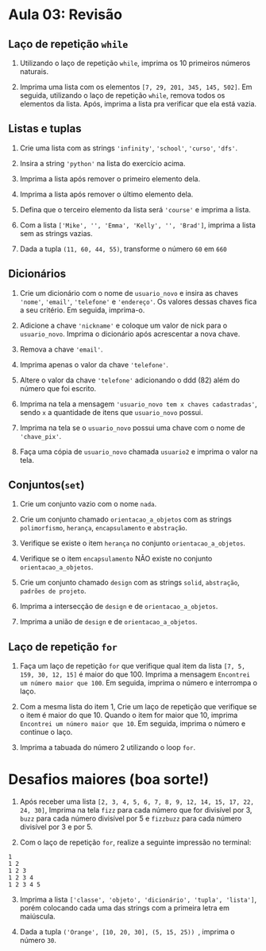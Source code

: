 # Aula 03: Revisão


## Laço de repetição `while`
1. Utilizando o laço de repetição `while`, imprima os 10 primeiros números naturais.

2. Imprima uma lista com os elementos `[7, 29, 201, 345, 145, 502]`. Em seguida, utilizando o laço de repetição `while`, remova todos os elementos da lista. Após, imprima a lista pra verificar que ela está vazia.
 
## Listas e tuplas
1. Crie uma lista com as strings `'infinity'`, `'school'`, `'curso'`, `'dfs'`.

2. Insira a string `'python'` na lista do exercício acima.

3. Imprima a lista após remover o primeiro elemento dela.

4. Imprima a lista após remover o último elemento dela.

5. Defina que o terceiro elemento da lista será `'course'` e imprima a lista.

6. Com a lista `['Mike', '', 'Emma', 'Kelly', '', 'Brad']`, imprima a lista sem as strings vazias. 

7. Dada a tupla `(11, 60, 44, 55)`, transforme o número `60` em `660`

## Dicionários
1. Crie um dicionário com o nome de `usuario_novo` e insira as chaves `'nome'`, `'email'`, `'telefone'` e `'endereço'`. Os valores dessas chaves fica a seu critério. Em seguida, imprima-o.

2. Adicione a chave `'nickname'` e coloque um valor de nick para o `usuario_novo`. Imprima o dicionário após acrescentar a nova chave.

3. Remova a chave `'email'`.

4. Imprima apenas o valor da chave `'telefone'`.

5. Altere o valor da chave `'telefone'` adicionando o ddd (82) além do número que foi escrito.

6. Imprima na tela a mensagem `'usuario_novo tem x chaves cadastradas'`, sendo `x` a quantidade de itens que `usuario_novo` possui.

7. Imprima na tela se o `usuario_novo` possui uma chave com o nome de `'chave_pix'`.

8. Faça uma cópia de `usuario_novo` chamada `usuario2` e imprima o valor na tela.
## Conjuntos(`set`)
1. Crie um conjunto vazio com o nome `nada`.

2. Crie um conjunto chamado `orientacao_a_objetos` com as strings `polimorfismo`, `herança`, `encapsulamento` e `abstração`.

3. Verifique se existe o item `herança` no conjunto `orientacao_a_objetos`.

4. Verifique se o item `encapsulamento` NÃO existe no conjunto `orientacao_a_objetos`.

5. Crie um conjunto chamado `design` com as strings `solid`, `abstração`, `padrões de projeto`.

6. Imprima a intersecção de `design` e de `orientacao_a_objetos`.

7. Imprima a união de `design` e de `orientacao_a_objetos`.

## Laço de repetição `for`
1. Faça um laço de repetição `for` que verifique qual item da lista `[7, 5, 159, 30, 12, 15]` é maior do que 100. Imprima a mensagem `Encontrei um número maior que 100`. Em seguida, imprima o número e interrompa o laço.

2. Com a mesma lista do item 1, Crie um laço de repetição que verifique se o item é maior do que 10. Quando o item for maior que 10, imprima `Encontrei um número maior que 10`. Em seguida, imprima o número e continue o laço.

3. Imprima a tabuada do número 2 utilizando o loop `for`.

# Desafios maiores (boa sorte!)

1. Após receber uma lista `[2, 3, 4, 5, 6, 7, 8, 9, 12, 14, 15, 17, 22, 24, 30]`, Imprima na tela `fizz` para cada número que for divisível por 3, `buzz` para cada número divisível por 5 e `fizzbuzz` para cada número divisível por 3 e por 5.

2. Com o laço de repetição `for`, realize a seguinte impressão no terminal:
```
1 
1 2 
1 2 3 
1 2 3 4 
1 2 3 4 5
```
3. Imprima a lista `['classe', 'objeto', 'dicionário', 'tupla', 'lista']`, porém colocando cada uma das strings com a primeira letra em maiúscula.

4. Dada a tupla `('Orange', [10, 20, 30], (5, 15, 25))
`, imprima o número `30`.

